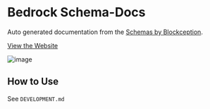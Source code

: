 # Bedrock Schema-Docs

Auto generated documentation from the [Schemas by Blockception](https://github.com/Blockception/Minecraft-bedrock-json-schemas). 

[View the Website](https://sirlich.github.io/bedrock-schema-docs/)

![image](https://user-images.githubusercontent.com/18729296/206040456-3cb5d1ed-f54f-4c47-af89-78b57008e59b.png)

## How to Use

See `DEVELOPMENT.md`
